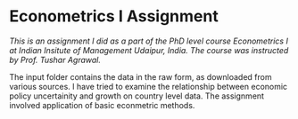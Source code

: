 # Econometrics I Assignment

<em> This is an assignment I did as a part of the PhD level course Econometrics I at Indian Insitute of Management Udaipur, India. The course was instructed by Prof. Tushar Agrawal. </em>

The input folder contains the data in the raw form, as downloaded from various sources.
I have tried to examine the relationship between economic policy uncertainity and growth on country level data. The assignment involved application of basic econmetric methods.
